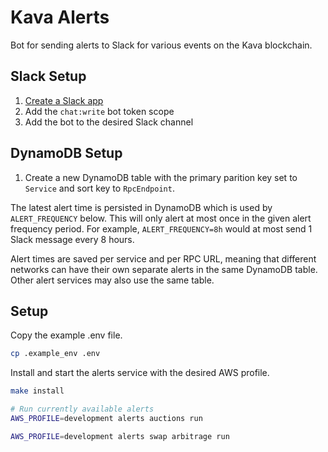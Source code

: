 # Kava Alerts

Bot for sending alerts to Slack for various events on the Kava blockchain.

## Slack Setup

1. [Create a Slack app](https://api.slack.com/apps/new)
2. Add the `chat:write` bot token scope
3. Add the bot to the desired Slack channel

## DynamoDB Setup

1. Create a new DynamoDB table with the primary parition key set to `Service` and
   sort key to `RpcEndpoint`.

The latest alert time is persisted in DynamoDB which is used by
`ALERT_FREQUENCY` below. This will only alert at most once in the given alert
frequency period. For example, `ALERT_FREQUENCY=8h` would at most send 1 Slack
message every 8 hours.

Alert times are saved per service and per RPC URL, meaning that different
networks can have their own separate alerts in the same DynamoDB table. Other
alert services may also use the same table.

## Setup

Copy the example .env file.

```bash
cp .example_env .env
```

Install and start the alerts service with the desired AWS profile.

```bash
make install

# Run currently available alerts
AWS_PROFILE=development alerts auctions run

AWS_PROFILE=development alerts swap arbitrage run
```
